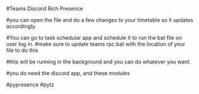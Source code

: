 #Teams Discord Rich Presence

#you can open the file and do a few changes to your timetable so it updates accordingly.

#You can go to task schedular app and schedule it to run the bat file on user log in.
#make sure to update teams rpc.bat with the location of your file to do this

#this will be running in the background and you can do whatever you want.

#you do need the discord app, and these modules

#pypresence
#pytz




